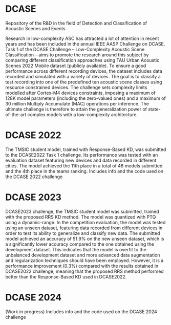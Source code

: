 # DCASE
Repository of the R&D in the field of Detection and Classification of Acoustic Scenes and Events

Research in low-complexity ASC has attracted a lot of attention in recent years and has been included in the annual IEEE AASP Challenge on DCASE. Task 1 of the DCASE Challenge – Low-Complexity Acoustic Scene Classification – aims to promote the research around this subject by comparing different classification approaches using
TAU Urban Acoustic Scenes 2022 Mobile dataset (publicly available). To ensure a good performance across different recording devices, the dataset includes data recorded and simulated with a variety of devices. The goal is to classify a test recording into one of the predefined ten acoustic scene classes using resource constrained devices. The challenge sets complexity limits modelled after Cortex-M4 devices constraints, imposing a maximum of 128K model parameters (including the zero-valued ones) and a maximum of 30 million Multiply Accumulate (MAC) operations per inference. The ultimate challenge is therefore to attain the generalization power of state-of-the-art complex models with a low-complexity architecture.

# DCASE 2022
The TMSIC student model, trained with Response-Based KD, was submitted to the DCASE2022 Task 1 challenge. Its performance was tested with an evaluation dataset featuring new devices and data recorded in different cities. The model achieved the 11th place in a total of 48 models submitted and the 4th place in the teams ranking.
Includes info and the code used on the DCASE 2022 challenge

# DCASE 2023 
DCASE2023 challenge, the TMSIC student model was submitted, trained with the proposed RRS KD method. The model was quantized with PTQ using a dynamic-range. In the competition evaluation, the model was tested using an unseen dataset, featuring data recorded from different devices in order to test its ability to generalize and classify new data. The submitted model achieved an accuracy of 51.9% on the new unseen dataset, which is a significantly lower accuracy compared to the one obtained using the development dataset. This indicates that the model is overfit to the unbalanced development dataset and more advanced data augmentation and regularization techniques should have been employed. However, it is a performance improvement (0.3%) compared with the results obtained in DCASE2022 challenge, meaning that the proposed RRS method performed better than the Response-Based KD used in DCASE2022.


# DCASE 2024 
(Work in progress)
Includes info and the code used on the DCASE 2024 challenge
